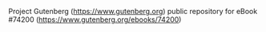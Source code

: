 Project Gutenberg (https://www.gutenberg.org) public repository for eBook #74200 (https://www.gutenberg.org/ebooks/74200)
